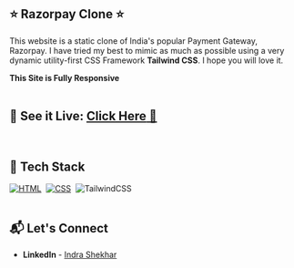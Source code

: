 ## ⭐ Razorpay Clone ⭐

This website is a static clone of India's popular Payment Gateway, Razorpay. I have tried my best to mimic as much as possible using a very dynamic utility-first CSS Framework **Tailwind CSS**. I hope you will love it.

**This Site is Fully Responsive**
<br>
<br>

## 📌 **See it Live:** <a href="#">**Click Here** 🚀</a>

<br>

## 📌 Tech Stack

[![HTML](https://img.shields.io/badge/html5%20-%23E34F26.svg?&style=for-the-badge&logo=html5&logoColor=white)](https://github.com/prakash-naikwadi)&nbsp;
[![CSS](https://img.shields.io/badge/css3%20-%231572B6.svg?&style=for-the-badge&logo=css3&logoColor=white)](https://github.com/prakash-naikwadi)&nbsp;
<img alt="TailwindCSS" src="https://img.shields.io/badge/Tailwind_CSS-38B2AC?style=for-the-badge&logo=tailwind-css&logoColor=white"/>&nbsp;
<br>
<br>

## 📬 Let's Connect

- **LinkedIn** - [Indra Shekhar](https://www.linkedin.com/in/shivani111/)